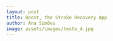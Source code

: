 ```yaml
---
layout: post
title: Boost, the Stroke Recovery App
author: Ana Simões
image: assets/images/teste_4.jpg
---
```


